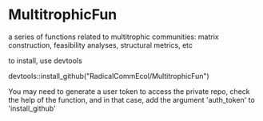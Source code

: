 # MultitrophicFun
a series of functions related to multitrophic communities: matrix construction, feasibility analyses, structural metrics, etc

to install, use devtools

devtools::install_github("RadicalCommEcol/MultitrophicFun")

You may need to generate a user token to access the private repo, check the help of the function, and in that case, add the argument 'auth_token' to 'install_github'

